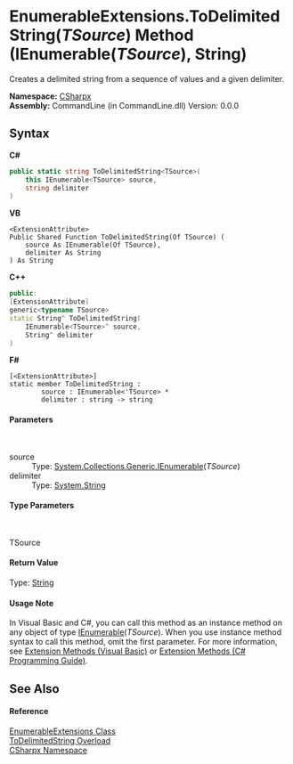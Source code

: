 # EnumerableExtensions.ToDelimitedString(*TSource*) Method (IEnumerable(*TSource*), String)
 

Creates a delimited string from a sequence of values and a given delimiter.

**Namespace:**&nbsp;<a href="N_CSharpx">CSharpx</a><br />**Assembly:**&nbsp;CommandLine (in CommandLine.dll) Version: 0.0.0

## Syntax

**C#**<br />
``` C#
public static string ToDelimitedString<TSource>(
	this IEnumerable<TSource> source,
	string delimiter
)

```

**VB**<br />
``` VB
<ExtensionAttribute>
Public Shared Function ToDelimitedString(Of TSource) ( 
	source As IEnumerable(Of TSource),
	delimiter As String
) As String
```

**C++**<br />
``` C++
public:
[ExtensionAttribute]
generic<typename TSource>
static String^ ToDelimitedString(
	IEnumerable<TSource>^ source, 
	String^ delimiter
)
```

**F#**<br />
``` F#
[<ExtensionAttribute>]
static member ToDelimitedString : 
        source : IEnumerable<'TSource> * 
        delimiter : string -> string 

```


#### Parameters
&nbsp;<dl><dt>source</dt><dd>Type: <a href="https://docs.microsoft.com/dotnet/api/system.collections.generic.ienumerable-1" target="_blank">System.Collections.Generic.IEnumerable</a>(*TSource*)<br /></dd><dt>delimiter</dt><dd>Type: <a href="https://docs.microsoft.com/dotnet/api/system.string" target="_blank">System.String</a><br /></dd></dl>

#### Type Parameters
&nbsp;<dl><dt>TSource</dt><dd /></dl>

#### Return Value
Type: <a href="https://docs.microsoft.com/dotnet/api/system.string" target="_blank">String</a>

#### Usage Note
In Visual Basic and C#, you can call this method as an instance method on any object of type <a href="https://docs.microsoft.com/dotnet/api/system.collections.generic.ienumerable-1" target="_blank">IEnumerable</a>(*TSource*). When you use instance method syntax to call this method, omit the first parameter. For more information, see <a href="https://docs.microsoft.com/dotnet/visual-basic/programming-guide/language-features/procedures/extension-methods">Extension Methods (Visual Basic)</a> or <a href="https://docs.microsoft.com/dotnet/csharp/programming-guide/classes-and-structs/extension-methods">Extension Methods (C# Programming Guide)</a>.

## See Also


#### Reference
<a href="T_CSharpx_EnumerableExtensions">EnumerableExtensions Class</a><br /><a href="Overload_CSharpx_EnumerableExtensions_ToDelimitedString">ToDelimitedString Overload</a><br /><a href="N_CSharpx">CSharpx Namespace</a><br />